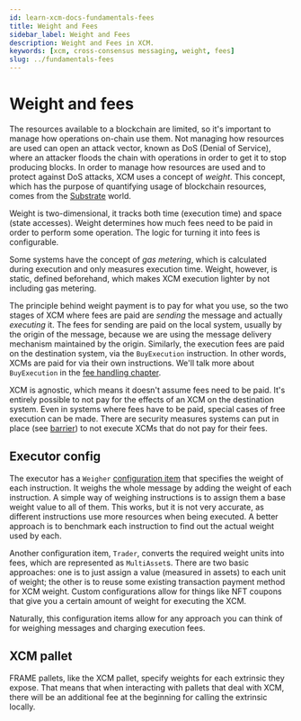 ```yaml
---
id: learn-xcm-docs-fundamentals-fees
title: Weight and Fees
sidebar_label: Weight and Fees
description: Weight and Fees in XCM.
keywords: [xcm, cross-consensus messaging, weight, fees]
slug: ../fundamentals-fees
---
```


# Weight and fees

The resources available to a blockchain are limited, so it's important to manage how operations
on-chain use them. Not managing how resources are used can open an attack vector, known as DoS
(Denial of Service), where an attacker floods the chain with operations in order to get it to stop
producing blocks. In order to manage how resources are used and to protect against DoS attacks, XCM
uses a concept of _weight_. This concept, which has the purpose of quantifying usage of blockchain
resources, comes from the [Substrate](https://docs.substrate.io/build/tx-weights-fees/) world.

Weight is two-dimensional, it tracks both time (execution time) and space (state accesses). Weight
determines how much fees need to be paid in order to perform some operation. The logic for turning
it into fees is configurable.

Some systems have the concept of _gas metering_, which is calculated during execution and only
measures execution time. Weight, however, is static, defined beforehand, which makes XCM execution
lighter by not including gas metering.

The principle behind weight payment is to pay for what you use, so the two stages of XCM where fees
are paid are _sending_ the message and actually _executing_ it. The fees for sending are paid on the
local system, usually by the origin of the message, because we are using the message delivery
mechanism maintained by the origin. Similarly, the execution fees are paid on the destination
system, via the `BuyExecution` instruction. In other words, XCMs are paid for via their own
instructions. We'll talk more about `BuyExecution` in the
[fee handling chapter](../journey/fees.md).

XCM is agnostic, which means it doesn't assume fees need to be paid. It's entirely possible to not
pay for the effects of an XCM on the destination system. Even in systems where fees have to be paid,
special cases of free execution can be made. There are security measures systems can put in place
(see [barrier](../executor_config/config.md#barrier)) to not execute XCMs that do not pay for their
fees.

## Executor config

The executor has a `Weigher` [configuration item](../executor_config/config.md#weigher) that
specifies the weight of each instruction. It weighs the whole message by adding the weight of each
instruction. A simple way of weighing instructions is to assign them a base weight value to all of
them. This works, but it is not very accurate, as different instructions use more resources when
being executed. A better approach is to benchmark each instruction to find out the actual weight
used by each.

Another configuration item, `Trader`, converts the required weight units into fees, which are
represented as `MultiAsset`s. There are two basic approaches: one is to just assign a value
(measured in assets) to each unit of weight; the other is to reuse some existing transaction payment
method for XCM weight. Custom configurations allow for things like NFT coupons that give you a
certain amount of weight for executing the XCM.

Naturally, this configuration items allow for any approach you can think of for weighing messages
and charging execution fees.

## XCM pallet

FRAME pallets, like the XCM pallet, specify weights for each extrinsic they expose. That means that
when interacting with pallets that deal with XCM, there will be an additional fee at the beginning
for calling the extrinsic locally.
